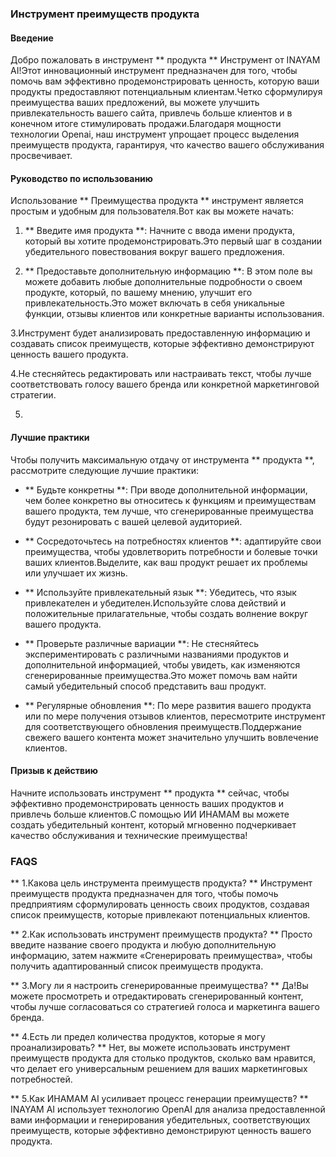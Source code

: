 ### Инструмент преимуществ продукта

#### Введение
Добро пожаловать в инструмент ** продукта ** Инструмент от INAYAM AI!Этот инновационный инструмент предназначен для того, чтобы помочь вам эффективно продемонстрировать ценность, которую ваши продукты предоставляют потенциальным клиентам.Четко сформулируя преимущества ваших предложений, вы можете улучшить привлекательность вашего сайта, привлечь больше клиентов и в конечном итоге стимулировать продажи.Благодаря мощности технологии Openai, наш инструмент упрощает процесс выделения преимуществ продукта, гарантируя, что качество вашего обслуживания просвечивает.

#### Руководство по использованию
Использование ** Преимущества продукта ** инструмент является простым и удобным для пользователя.Вот как вы можете начать:

1. ** Введите имя продукта **: Начните с ввода имени продукта, который вы хотите продемонстрировать.Это первый шаг в создании убедительного повествования вокруг вашего предложения.

2. ** Предоставьте дополнительную информацию **: В этом поле вы можете добавить любые дополнительные подробности о своем продукте, который, по вашему мнению, улучшит его привлекательность.Это может включать в себя уникальные функции, отзывы клиентов или конкретные варианты использования.

3.Инструмент будет анализировать предоставленную информацию и создавать список преимуществ, которые эффективно демонстрируют ценность вашего продукта.

4.Не стесняйтесь редактировать или настраивать текст, чтобы лучше соответствовать голосу вашего бренда или конкретной маркетинговой стратегии.

5.

#### Лучшие практики
Чтобы получить максимальную отдачу от инструмента ** продукта **, рассмотрите следующие лучшие практики:

- ** Будьте конкретны **: При вводе дополнительной информации, чем более конкретно вы относитесь к функциям и преимуществам вашего продукта, тем лучше, что сгенерированные преимущества будут резонировать с вашей целевой аудиторией.

- ** Сосредоточьтесь на потребностях клиентов **: адаптируйте свои преимущества, чтобы удовлетворить потребности и болевые точки ваших клиентов.Выделите, как ваш продукт решает их проблемы или улучшает их жизнь.

- ** Используйте привлекательный язык **: Убедитесь, что язык привлекателен и убедителен.Используйте слова действий и положительные прилагательные, чтобы создать волнение вокруг вашего продукта.

- ** Проверьте различные вариации **: Не стесняйтесь экспериментировать с различными названиями продуктов и дополнительной информацией, чтобы увидеть, как изменяются сгенерированные преимущества.Это может помочь вам найти самый убедительный способ представить ваш продукт.

- ** Регулярные обновления **: По мере развития вашего продукта или по мере получения отзывов клиентов, пересмотрите инструмент для соответствующего обновления преимуществ.Поддержание свежего вашего контента может значительно улучшить вовлечение клиентов.

#### Призыв к действию
Начните использовать инструмент ** продукта ** сейчас, чтобы эффективно продемонстрировать ценность ваших продуктов и привлечь больше клиентов.С помощью ИИ ИНАМАМ вы можете создать убедительный контент, который мгновенно подчеркивает качество обслуживания и технические преимущества!

### FAQS

** 1.Какова цель инструмента преимуществ продукта? **
Инструмент преимуществ продукта предназначен для того, чтобы помочь предприятиям сформулировать ценность своих продуктов, создавая список преимуществ, которые привлекают потенциальных клиентов.

** 2.Как использовать инструмент преимуществ продукта? **
Просто введите название своего продукта и любую дополнительную информацию, затем нажмите «Сгенерировать преимущества», чтобы получить адаптированный список преимуществ продукта.

** 3.Могу ли я настроить сгенерированные преимущества? **
Да!Вы можете просмотреть и отредактировать сгенерированный контент, чтобы лучше согласоваться со стратегией голоса и маркетинга вашего бренда.

** 4.Есть ли предел количества продуктов, которые я могу проанализировать? **
Нет, вы можете использовать инструмент преимуществ продукта для столько продуктов, сколько вам нравится, что делает его универсальным решением для ваших маркетинговых потребностей.

** 5.Как ИНАМАМ AI усиливает процесс генерации преимуществ? **
INAYAM AI использует технологию OpenAI для анализа предоставленной вами информации и генерирования убедительных, соответствующих преимуществ, которые эффективно демонстрируют ценность вашего продукта.